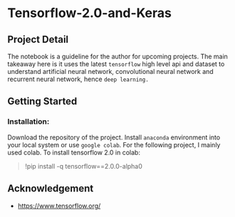 # Tensorflow-2.0-and-Keras

## Project Detail

The notebook is a guideline for the author for upcoming projects. The main takeaway here is it uses the latest `tensorflow` high level api and dataset to understand artificial neural network, convolutional neural network and recurrent neural network, hence `deep learning.`  

## Getting Started

### Installation:

Download the repository of the project. Install `anaconda` environment into your local system or use `google colab`. For the following project, I mainly used colab. To install tensorflow 2.0 in colab: 

> !pip install -q tensorflow==2.0.0-alpha0

## Acknowledgement

* https://www.tensorflow.org/
